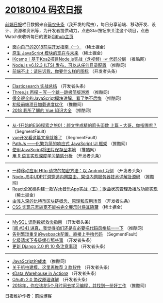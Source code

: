 # [20180104 码农日报](https://toutiao.qdkfweb.cn/date/2018/01/04)

[前端日报](https://qdkfweb.cn/c/news)栏目数据来自[码农头条](https://toutiao.qdkfweb.cn/)（我开发的爬虫），每日分享前端、移动开发、设计、资源和资讯等，为开发者提供动力，点击Star按钮来关注这个项目，点击Watch来收听每日的更新[Github主页](https://github.com/kujian/frontendDaily)
* [面向自己的2018前端开发指南（一）](https://toutiao.qdkfweb.cn/61731.html) （稀土掘金）
* [原生 JavaScript 模块的现在与未来](https://toutiao.qdkfweb.cn/61732.html) （稀土掘金）
* [iKcamp｜基于Koa2搭建Node.js实战（含视频）☞ 代码分层](https://toutiao.qdkfweb.cn/61704.html) （推酷网）
* [Node.js v6.12.3 (LTS) 发布，可以从任何目录配置](https://toutiao.qdkfweb.cn/61715.html) （推酷网）
* [前端不止：请告诉我，你要什么样的图标](https://toutiao.qdkfweb.cn/61652.html) （开发者头条）

***
* [Elasticsearch 实战总结](https://toutiao.qdkfweb.cn/61633.html) （开发者头条）
* [Three.js 再探 &#8211; 写一个跳一跳极简版游戏](https://toutiao.qdkfweb.cn/61697.html) （推酷网）
* [很全很全的JavaScript模块讲解，看了绝不后悔](https://toutiao.qdkfweb.cn/61708.html) （推酷网）
* [初级前端项目加载速度优化](https://toutiao.qdkfweb.cn/61698.html) （推酷网）
* [2018 我所了解的 Vue 知识大全](https://toutiao.qdkfweb.cn/61709.html) （推酷网）

***
* [从-1开始的ES6探索之旅01：颜文字成精的箭头函数 上篇 &#8211; 大哥，你指哪呢？](https://toutiao.qdkfweb.cn/61673.html) （SegmentFault）
* [vue开发看这篇文章就够了](https://toutiao.qdkfweb.cn/61665.html) （SegmentFault）
* [PathJs ——化繁为简的响应式 JavaScript UI 框架](https://toutiao.qdkfweb.cn/61711.html) （推酷网）
* [使用JavaScript将图片保存至本地](https://toutiao.qdkfweb.cn/61701.html) （推酷网）
* [用 R 语言实现深度学习情感分析](https://toutiao.qdkfweb.cn/61647.html) （开发者头条）

***
* [一种移动应用 Http 请求的加密方法：以 Android 为例](https://toutiao.qdkfweb.cn/61640.html) （开发者头条）
* [Node.JS中UDP打洞穿透内网路由，架设内网服务器技术详解及源码](https://toutiao.qdkfweb.cn/61706.html) （推酷网）
* [React全家桶构建一款Web音乐App实战（五）：歌曲状态管理及播放功能实现](https://toutiao.qdkfweb.cn/61729.html) （稀土掘金）
* [由浅入深的比特币区块链概念、原理和应用场景](https://toutiao.qdkfweb.cn/61643.html) （开发者头条）
* [CSS 实现元素较宽不能被完全展示时将其隐藏](https://toutiao.qdkfweb.cn/61730.html) （稀土掘金）

***
* [MySQL 误删数据救命指南](https://toutiao.qdkfweb.cn/61646.html) （开发者头条）
* [[阅 #34] 讲真，我觉得咱们还是有必要把代码风格统一一下](https://toutiao.qdkfweb.cn/61712.html) （推酷网）
* [告别繁琐重复的webpack配置，直接上手撸代码](https://toutiao.qdkfweb.cn/61670.html) （SegmentFault）
* [亿级请求下多级缓存那些事](https://toutiao.qdkfweb.cn/61637.html) （开发者头条）
* [更新 Django 2.0 的 10 条注意事项](https://toutiao.qdkfweb.cn/61648.html) （开发者头条）

***
* [JavaScript的成本](https://toutiao.qdkfweb.cn/61714.html) （推酷网）
* [关于航拍建模，这里再推荐 3 款软件](https://toutiao.qdkfweb.cn/61649.html) （开发者头条）
* [《Data Warehouse in Action》](https://toutiao.qdkfweb.cn/61639.html) （开发者头条）
* [OAuth 2.0 协议原理详解](https://toutiao.qdkfweb.cn/61641.html) （开发者头条）
* [2018年，你应该花5个月时间去学习编程，并找到一份好工作](https://toutiao.qdkfweb.cn/61707.html) （推酷网）

日报维护作者：[前端博客](https://qdkfweb.cn/) 